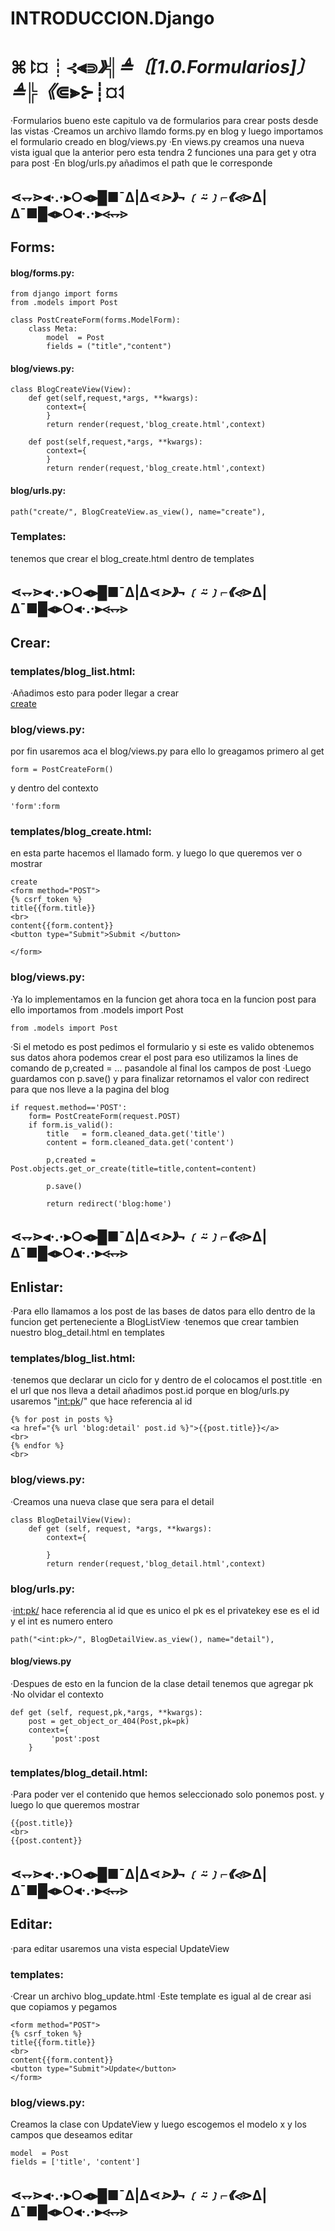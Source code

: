 # INTRODUCCION.Django

# ⌘⥏¤┊⊰⫷⋑_》╣≜〔[1.0.Formularios]〕≜╠《_⋐⫸⊱┊¤⥑
·Formularios bueno este capitulo va de formularios para 
crear posts desde las vistas
·Creamos un archivo llamdo forms.py en blog y luego 
importamos el formulario creado en blog/views.py 
·En views.py creamos una nueva vista igual que la anterior
pero esta tendra 2 funciones una para get y otra para post
·En blog/urls.py  añadimos el path que le corresponde
## ⋖⥐⋗⫷·.·⫸○⫷⫸█■¯Δ|Δ⋖_⋗》¬﹝⍨﹞⌐《⋖_⋗Δ|Δ¯■█⫷⫸○⫷·.·⫸⋖⥐⋗

## Forms:

#### blog/forms.py:
    from django import forms
    from .models import Post

    class PostCreateForm(forms.ModelForm):
        class Meta:
            model  = Post
            fields = ("title","content")
#### blog/views.py:
    class BlogCreateView(View):
        def get(self,request,*args, **kwargs):
            context={
            }
            return render(request,'blog_create.html',context)
        
        def post(self,request,*args, **kwargs):
            context={
            }
            return render(request,'blog_create.html',context)
#### blog/urls.py:
    path("create/", BlogCreateView.as_view(), name="create"),

### Templates:
tenemos que crear el blog_create.html dentro de templates        
## ⋖⥐⋗⫷·.·⫸○⫷⫸█■¯Δ|Δ⋖_⋗》¬﹝⍨﹞⌐《⋖_⋗Δ|Δ¯■█⫷⫸○⫷·.·⫸⋖⥐⋗

## Crear:

### templates/blog_list.html:
·Añadimos esto para poder llegar a crear
    <br>
    <a href="{% url 'blog:create' %}">create</a>
### blog/views.py:
por fin usaremos aca el blog/views.py para ello
lo greagamos primero al get

    form = PostCreateForm()

y dentro del contexto 

    'form':form
### templates/blog_create.html:
en esta parte hacemos el llamado form. y luego lo que 
queremos ver o mostrar

    create
    <form method="POST">
    {% csrf_token %}
    title{{form.title}}
    <br>
    content{{form.content}}
    <button type="Submit">Submit </button>  

    </form>
### blog/views.py:
·Ya lo implementamos en la funcion get ahora toca en la
funcion post para ello importamos from .models import Post

    from .models import Post

·Si el metodo es post pedimos el formulario y si este es valido obtenemos sus datos ahora podemos crear el post para eso utilizamos la lines de comando de p,created = ...
pasandole al final los campos de post
·Luego guardamos con p.save() y para finalizar retornamos el valor con redirect para que nos lleve a la pagina 
del blog

    if request.method=='POST':
        form= PostCreateForm(request.POST)
        if form.is_valid():
            title   = form.cleaned_data.get('title')
            content = form.cleaned_data.get('content')
                
            p,created = Post.objects.get_or_create(title=title,content=content)

            p.save()

            return redirect('blog:home')   
## ⋖⥐⋗⫷·.·⫸○⫷⫸█■¯Δ|Δ⋖_⋗》¬﹝⍨﹞⌐《⋖_⋗Δ|Δ¯■█⫷⫸○⫷·.·⫸⋖⥐⋗

## Enlistar:
·Para ello llamamos a los post de las bases de datos para 
ello dentro de la funcion get perteneciente a BlogListView
·tenemos que crear tambien nuestro blog_detail.html en 
templates
### templates/blog_list.html:
·tenemos que declarar un ciclo for y dentro de el colocamos
el post.title
·en el url que nos lleva a detail añadimos post.id porque 
en blog/urls.py usaremos "<int:pk>/" que hace referencia al id

    {% for post in posts %}
    <a href="{% url 'blog:detail' post.id %}">{{post.title}}</a>
    <br>
    {% endfor %}
    <br>
### blog/views.py:
·Creamos una nueva clase que sera para el detail

    class BlogDetailView(View):
        def get (self, request, *args, **kwargs):
            context={
                
            }
            return render(request,'blog_detail.html',context)
### blog/urls.py:
·<int:pk/> hace referencia al id que es unico el pk es el 
privatekey ese es el id y el int es numero entero

    path("<int:pk>/", BlogDetailView.as_view(), name="detail"),
#### blog/views.py
·Despues de esto en la funcion de la clase detail tenemos
que agregar pk 
·No olvidar el contexto

    def get (self, request,pk,*args, **kwargs):
        post = get_object_or_404(Post,pk=pk)
        context={
             'post':post    
        }
### templates/blog_detail.html:
·Para poder ver el contenido que hemos seleccionado solo
ponemos post. y luego lo que queremos mostrar

    {{post.title}}
    <br>
    {{post.content}}
## ⋖⥐⋗⫷·.·⫸○⫷⫸█■¯Δ|Δ⋖_⋗》¬﹝⍨﹞⌐《⋖_⋗Δ|Δ¯■█⫷⫸○⫷·.·⫸⋖⥐⋗

## Editar:
·para editar usaremos una vista especial UpdateView
### templates:
·Crear un archivo blog_update.html
·Este template es igual al de crear asi que copiamos y pegamos


    <form method="POST">
    {% csrf_token %}
    title{{form.title}}
    <br>
    content{{form.content}}
    <button type="Submit">Update</button>  
    </form>

### blog/views.py:

Creamos la clase con UpdateView y luego escogemos el modelo x
y los campos que deseamos editar 

    model  = Post
    fields = ['title', 'content']
## ⋖⥐⋗⫷·.·⫸○⫷⫸█■¯Δ|Δ⋖_⋗》¬﹝⍨﹞⌐《⋖_⋗Δ|Δ¯■█⫷⫸○⫷·.·⫸⋖⥐⋗

